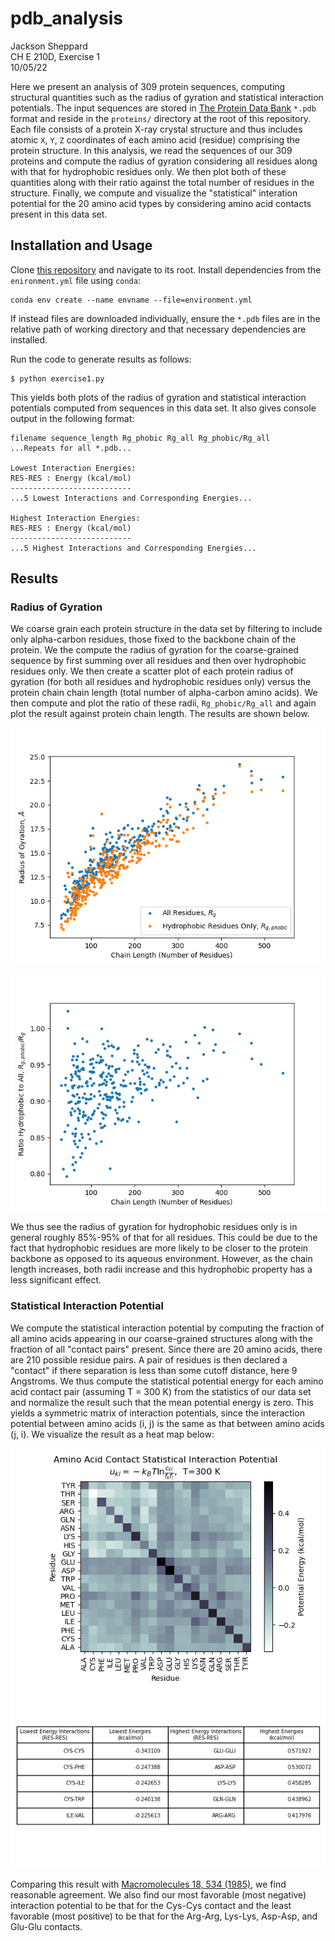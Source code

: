 # pdb_analysis

Jackson Sheppard\
CH E 210D, Exercise 1\
10/05/22

Here we present an analysis of 309 protein sequences, computing structural
quantities such as the radius of gyration and statistical interaction
potentials. The input sequences are stored in
[The Protein Data Bank](https://www.rcsb.org/) `*.pdb` format and reside in the
`proteins/` directory at the root of this repository. Each file consists of
a protein X-ray crystal structure and thus includes atomic `X`, `Y`, `Z`
coordinates of each amino acid (residue) comprising the protein structure. In
this analysis, we read the sequences of our 309 proteins and compute the
radius of gyration considering all residues along with that for hydrophobic
residues only. We then plot both of these quantities along with their ratio
against the total number of residues in the structure. Finally, we compute and
visualize the "statistical" interation potential for the 20 amino acid types
by considering amino acid contacts present in this data set.

## Installation and Usage
Clone [this repository](https://github.com/jsheppard95/pdb_analysis) and
navigate to its root. Install dependencies from the `enironment.yml` file
using `conda`:

```
conda env create --name envname --file=environment.yml
```

If instead files are downloaded individually, ensure the `*.pdb` files are in
the relative path of working directory and that necessary dependencies are
installed.

Run the code to generate results as follows:

```
$ python exercise1.py
```

This yields both plots of the radius of gyration and statistical interaction
potentials computed from sequences in this data set. It also gives
console output in the following format:

```
filename sequence_length Rg_phobic Rg_all Rg_phobic/Rg_all
...Repeats for all *.pdb...

Lowest Interaction Energies:
RES-RES : Energy (kcal/mol)
---------------------------
...5 Lowest Interactions and Corresponding Energies...

Highest Interaction Energies:
RES-RES : Energy (kcal/mol)
---------------------------
...5 Highest Interactions and Corresponding Energies...
```

## Results
### Radius of Gyration
We coarse grain each protein structure in the data set by filtering to include
only alpha-carbon residues, those fixed to the backbone chain of the protein.
We the compute the radius of gyration for the coarse-grained sequence by first
summing over all residues and then over hydrophobic residues only. We then
create a scatter plot of each protein radius of gyration (for both all
residues and hydrophobic residues only) versus the protein chain chain length
(total number of alpha-carbon amino acids). We then compute and plot the ratio
of these radii, `Rg_phobic/Rg_all` and again plot the result against protein
chain length. The results are shown below.

![Rg_length](output/Rg_length.png)

![Rg_ratio_length](output/Rg_ratio_length.png)

We thus see the radius of gyration for hydrophobic residues only is in general
roughly 85%-95% of that for all residues. This could be due to the fact that
hydrophobic residues are more likely to be closer to the protein backbone as
opposed to its aqueous environment. However, as the chain length increases,
both radii increase and this hydrophobic property has a less significant
effect.

### Statistical Interaction Potential
We compute the statistical interaction potential by computing the fraction of
all amino acids appearing in our coarse-grained structures along with the
fraction of all "contact pairs" present. Since there are 20 amino acids, there
are 210 possible residue pairs. A pair of residues is then declared a
"contact" if there separation is less than some cutoff distance, here 9
Angstroms. We thus compute the statistical potential energy for each amino
acid contact pair (assuming T = 300 K) from the statistics of our data set
and normalize the result such that the mean potential energy is zero. This
yields a symmetric matrix of interaction potentials, since the interaction
potential between amino acids (i, j) is the same as that between amino acids
(j, i). We visualize the result as a heat map below:

![contact_potential](output/contact_potential.png)

Comparing this result with
[Macromolecules 18, 534 (1985)](https://pubs.acs.org/doi/10.1021/ma00145a039),
we find reasonable agreement. We also find our most favorable (most negative)
interaction potential to be that for the Cys-Cys contact and the least
favorable (most positive) to be that for the Arg-Arg, Lys-Lys, Asp-Asp, and Glu-Glu
contacts.